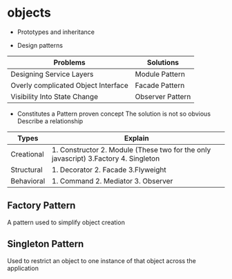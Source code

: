 # objects

* Prototypes and inheritance

* Design patterns

 Problems | Solutions
 -------- | ---------
 Designing Service Layers | Module Pattern
 Overly complicated Object Interface | Facade Pattern
 Visibility Into State Change | Observer Pattern

* Constitutes a Pattern
 proven concept
 The solution is not so obvious
 Describe a relationship

 Types | Explain
 ------ | -------
 Creational | 1. Constructor 2. Module  (These two for the only javascript) 3.Factory 4. Singleton
 Structural | 1. Decorator 2. Facade 3.Flyweight
 Behavioral | 1. Command 2. Mediator 3. Observer

## Factory Pattern

 A pattern used to simplify object creation

## Singleton Pattern

 Used to restrict an object to one instance of that object across the application
